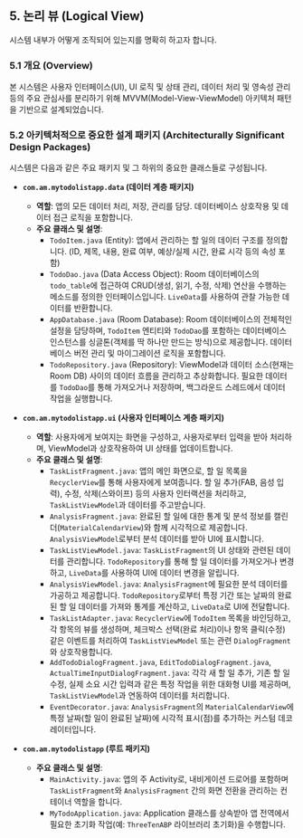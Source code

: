 ## 5. 논리 뷰 (Logical View)

시스템 내부가 어떻게 조직되어 있는지를 명확히 하고자 합니다.

### 5.1 개요 (Overview)
본 시스템은 사용자 인터페이스(UI), UI 로직 및 상태 관리, 데이터 처리 및 영속성 관리 등의 주요 관심사를 분리하기 위해 MVVM(Model-View-ViewModel) 아키텍처 패턴을 기반으로 설계되었습니다.

### 5.2 아키텍처적으로 중요한 설계 패키지 (Architecturally Significant Design Packages)

시스템은 다음과 같은 주요 패키지 및 그 하위의 중요한 클래스들로 구성됩니다.

* **`com.am.mytodolistapp.data` (데이터 계층 패키지)**
    * **역할**: 앱의 모든 데이터 처리, 저장, 관리를 담당. 데이터베이스 상호작용 및 데이터 접근 로직을 포함합니다.
    * **주요 클래스 및 설명**:
        * `TodoItem.java` (Entity): 앱에서 관리하는 할 일의 데이터 구조를 정의합니다. (ID, 제목, 내용, 완료 여부, 예상/실제 시간, 완료 시각 등의 속성 포함)
        * `TodoDao.java` (Data Access Object): Room 데이터베이스의 `todo_table`에 접근하여 CRUD(생성, 읽기, 수정, 삭제) 연산을 수행하는 메소드를 정의한 인터페이스입니다. `LiveData`를 사용하여 관찰 가능한 데이터를 반환합니다.
        * `AppDatabase.java` (Room Database): Room 데이터베이스의 전체적인 설정을 담당하며, `TodoItem` 엔티티와 `TodoDao`를 포함하는 데이터베이스 인스턴스를 싱글톤(객체를 딱 하나만 만드는 방식)으로 제공합니다. 데이터베이스 버전 관리 및 마이그레이션 로직을 포함합니다.
        * `TodoRepository.java` (Repository): ViewModel과 데이터 소스(현재는 Room DB) 사이의 데이터 흐름을 관리하고 추상화합니다. 필요한 데이터를 `TodoDao`를 통해 가져오거나 저장하며, 백그라운드 스레드에서 데이터 작업을 실행합니다.

* **`com.am.mytodolistapp.ui` (사용자 인터페이스 계층 패키지)**
    * **역할**: 사용자에게 보여지는 화면을 구성하고, 사용자로부터 입력을 받아 처리하며, ViewModel과 상호작용하여 UI 상태를 업데이트합니다.
    * **주요 클래스 및 설명**:
        * `TaskListFragment.java`: 앱의 메인 화면으로, 할 일 목록을 `RecyclerView`를 통해 사용자에게 보여줍니다. 할 일 추가(FAB, 음성 입력), 수정, 삭제(스와이프) 등의 사용자 인터랙션을 처리하고, `TaskListViewModel`과 데이터를 주고받습니다.
        * `AnalysisFragment.java`: 완료된 할 일에 대한 통계 및 분석 정보를 캘린더(`MaterialCalendarView`)와 함께 시각적으로 제공합니다. `AnalysisViewModel`로부터 분석 데이터를 받아 UI에 표시합니다.
        * `TaskListViewModel.java`: `TaskListFragment`의 UI 상태와 관련된 데이터를 관리합니다. `TodoRepository`를 통해 할 일 데이터를 가져오거나 변경하고, `LiveData`를 사용하여 UI에 데이터 변경을 알립니다.
        * `AnalysisViewModel.java`: `AnalysisFragment`에 필요한 분석 데이터를 가공하고 제공합니다. `TodoRepository`로부터 특정 기간 또는 날짜의 완료된 할 일 데이터를 가져와 통계를 계산하고, `LiveData`로 UI에 전달합니다.
        * `TaskListAdapter.java`: `RecyclerView`에 `TodoItem` 목록을 바인딩하고, 각 항목의 뷰를 생성하며, 체크박스 선택(완료 처리)이나 항목 클릭(수정) 같은 이벤트를 처리하여 `TaskListViewModel` 또는 관련 `DialogFragment`와 상호작용합니다.
        * `AddTodoDialogFragment.java`, `EditTodoDialogFragment.java`, `ActualTimeInputDialogFragment.java`: 각각 새 할 일 추가, 기존 할 일 수정, 실제 소요 시간 입력과 같은 특정 작업을 위한 대화형 UI를 제공하며, `TaskListViewModel`과 연동하여 데이터를 처리합니다.
        * `EventDecorator.java`: `AnalysisFragment`의 `MaterialCalendarView`에 특정 날짜(할 일이 완료된 날짜)에 시각적 표시(점)를 추가하는 커스텀 데코레이터입니다.

* **`com.am.mytodolistapp` (루트 패키지)**
    * **주요 클래스 및 설명**:
        * `MainActivity.java`: 앱의 주 Activity로, 내비게이션 드로어를 포함하며 `TaskListFragment`와 `AnalysisFragment` 간의 화면 전환을 관리하는 컨테이너 역할을 합니다.
        * `MyTodoApplication.java`: Application 클래스를 상속받아 앱 전역에서 필요한 초기화 작업(예: `ThreeTenABP` 라이브러리 초기화)을 수행합니다.
